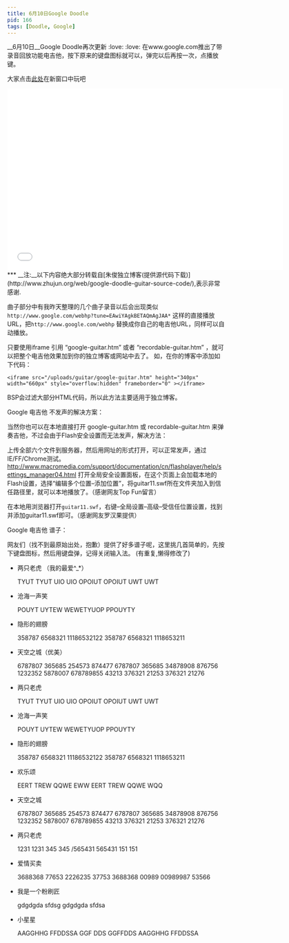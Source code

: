 ```yaml
---
title: 6月10日Google Doodle
pid: 166
tags: [Doodle, Google]
---
```

__6月10日__Google Doodle再次更新 :love:  :love: 在www.google.com推出了带录音回放功能电吉他，按下原来的键盘图标就可以，弹完以后再按一次，点播放键。

大家点击[此处](/demo/google-guitar/recordable-guitar.htm)在新窗口中玩吧

<iframe src="/demo/google-guitar/recordable-guitar.htm" height="420px" width="640px" style="overflow:hidden" frameborder="0" ></iframe>
***
__注:__以下内容绝大部分转载自[朱俊独立博客(提供源代码下载)](http://www.zhujun.org/web/google-doodle-guitar-source-code/),表示非常感谢.

曲子部分中有我昨天整理的几个曲子录音以后会出现类似 `http://www.google.com/webhp?tune=EAwiYAgkBETAQmAgJAA*` 这样的直接播放URL，把`http://www.google.com/webhp` 替换成你自己的电吉他URL，同样可以自动播放。

只要使用iframe 引用 “google-guitar.htm” 或者 “recordable-guitar.htm” ，就可以把整个电吉他效果加到你的独立博客或网站中去了。
如，在你的博客中添加如下代码：

    <iframe src="/uploads/guitar/google-guitar.htm" height="340px" width="660px" style="overflow:hidden" frameborder="0" ></iframe>

BSP会过滤大部分HTML代码，所以此方法主要适用于独立博客。

Google 电吉他 不发声的解决方案：

当然你也可以在本地直接打开 google-guitar.htm 或 recordable-guitar.htm 来弹奏吉他，不过会由于Flash安全设置而无法发声，解决方法：

上传全部六个文件到服务器，然后用网址的形式打开，可以正常发声，通过IE/FF/Chrome测试。
<http://www.macromedia.com/support/documentation/cn/flashplayer/help/settings_manager04.html>
打开全局安全设置面板，在这个页面上会加载本地的Flash设置，选择“编辑多个位置–添加位置”，将guitar11.swf所在文件夹加入到信任路径里，就可以本地播放了。（感谢网友Top Fun留言）

在本地用浏览器打开`guitar11.swf`，右键–全局设置–高级–受信任位置设置，找到并添加guitar11.swf即可。（感谢网友罗汉果提供）

Google 电吉他 谱子：

网友们（找不到最原始出处，抱歉）提供了好多谱子呢，这里挑几首简单的，先按下键盘图标，然后用键盘弹，记得关闭输入法。
(有重复,懒得修改了)

- 两只老虎 （我的最爱^_*）

    TYUT TYUT UIO UIO OPOIUT OPOIUT UWT UWT

- 沧海一声笑

    POUYT UYTEW WEWETYUOP PPOUYTY

- 隐形的翅膀

    358787 6568321 11186532122 358787 6568321 1118653211

- 天空之城（优美）

    6787807 365685 254573 874477 6787807 365685 34878908 876756 1232352 5878007 678789855 43213 376321 21253 376321 21276

- 两只老虎

    TYUT TYUT UIO UIO OPOIUT OPOIUT UWT UWT

- 沧海一声笑

    POUYT UYTEW WEWETYUOP PPOUYTY

- 隐形的翅膀

    358787 6568321 11186532122 358787 6568321 1118653211

- 欢乐颂

    EERT TREW QQWE EWW EERT TREW QQWE WQQ

- 天空之城

    6787807 365685 254573 874477 6787807 365685 34878908 876756 1232352 5878007 678789855 43213 376321 21253 376321 21276

- 两只老虎

    1231 1231 345 345 /565431 565431 151 151

- 爱情买卖

    3688368 77653 2226235 37753 3688368 00989 00989987 53566

- 我是一个粉刷匠

    gdgdgda sfdsg gdgdgda sfdsa

- 小星星

    AAGGHHG FFDDSSA GGF DDS GGFFDDS AAGGHHG FFDDSSA
